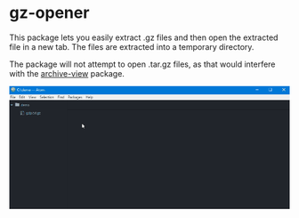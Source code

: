# gz-opener

This package lets you easily extract .gz files and then open the extracted file in a new tab. The files are extracted into a temporary directory.

The package will not attempt to open .tar.gz files, as that would interfere with the [archive-view](https://github.com/atom/archive-view) package.

![](https://raw.githubusercontent.com/stefansundin/atom-gz-opener/media/demo.gif)
